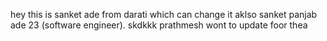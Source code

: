 hey this is sanket ade from darati which can change it aklso 
sanket panjab ade 23 (software engineer).
skdkkk prathmesh wont to update foor thea 